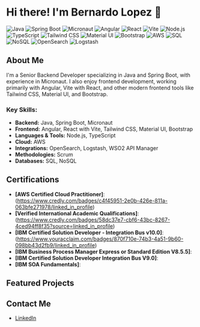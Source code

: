 # Hi there! I'm Bernardo Lopez 👋

![Java](https://img.shields.io/badge/Java-ED8B00?style=for-the-badge&logo=java&logoColor=white)
![Spring Boot](https://img.shields.io/badge/Spring_Boot-6DB33F?style=for-the-badge&logo=spring-boot&logoColor=white)
![Micronaut](https://img.shields.io/badge/Micronaut-0078D6?style=for-the-badge&logo=micronaut&logoColor=white)
![Angular](https://img.shields.io/badge/Angular-DD0031?style=for-the-badge&logo=angular&logoColor=white)
![React](https://img.shields.io/badge/React-20232A?style=for-the-badge&logo=react&logoColor=61DAFB)
![Vite](https://img.shields.io/badge/Vite-646CFF?style=for-the-badge&logo=vite&logoColor=white)
![Node.js](https://img.shields.io/badge/Node.js-339933?style=for-the-badge&logo=nodedotjs&logoColor=white)
![TypeScript](https://img.shields.io/badge/TypeScript-3178C6?style=for-the-badge&logo=typescript&logoColor=white)
![Tailwind CSS](https://img.shields.io/badge/Tailwind_CSS-38B2AC?style=for-the-badge&logo=tailwind-css&logoColor=white)
![Material UI](https://img.shields.io/badge/Material--UI-0081CB?style=for-the-badge&logo=mui&logoColor=white)
![Bootstrap](https://img.shields.io/badge/Bootstrap-563D7C?style=for-the-badge&logo=bootstrap&logoColor=white)
![AWS](https://img.shields.io/badge/AWS-232F3E?style=for-the-badge&logo=amazon-aws&logoColor=white)
![SQL](https://img.shields.io/badge/SQL-4479A1?style=for-the-badge&logo=postgresql&logoColor=white)
![NoSQL](https://img.shields.io/badge/NoSQL-FCA121?style=for-the-badge&logo=mongodb&logoColor=white)
![OpenSearch](https://img.shields.io/badge/OpenSearch-005571?style=for-the-badge&logo=elasticsearch&logoColor=white)
![Logstash](https://img.shields.io/badge/Logstash-005571?style=for-the-badge&logo=logstash&logoColor=white)

## About Me
I'm a Senior Backend Developer specializing in Java and Spring Boot, with experience in Micronaut. I also enjoy frontend development, working primarily with Angular, Vite with React, and other modern frontend tools like Tailwind CSS, Material UI, and Bootstrap.

### Key Skills:
- **Backend:** Java, Spring Boot, Micronaut
- **Frontend:** Angular, React with Vite, Tailwind CSS, Material UI, Bootstrap
- **Languages & Tools:** Node.js, TypeScript
- **Cloud:** AWS
- **Integrations:** OpenSearch, Logstash, WSO2 API Manager
- **Methodologies:** Scrum
- **Databases:** SQL, NoSQL

## Certifications
- **[AWS Certified Cloud Practitioner]**: (https://www.credly.com/badges/c4f45951-2e0b-426e-811a-063bfe271978/linked_in_profile)
- **[Verified International Academic Qualifications]**: (https://www.credly.com/badges/58dc37e7-cbf6-43bc-8267-4ced94ff8f35?source=linked_in_profile)
- **[IBM Certified Solution Developer - Integration Bus v10.0]**: (https://www.youracclaim.com/badges/870f710e-74b3-4a51-9b60-098bb43d2fb9/linked_in_profile)
- **[IBM Business Process Manager Express or Standard Edition V8.5.5]**:
- **[IBM Certified Solution Developer Integration Bus V9.0]**:
- **[IBM SOA Fundamentals]**:

## Featured Projects


## Contact Me
- [LinkedIn](https://www.linkedin.com/in/your-profile)
